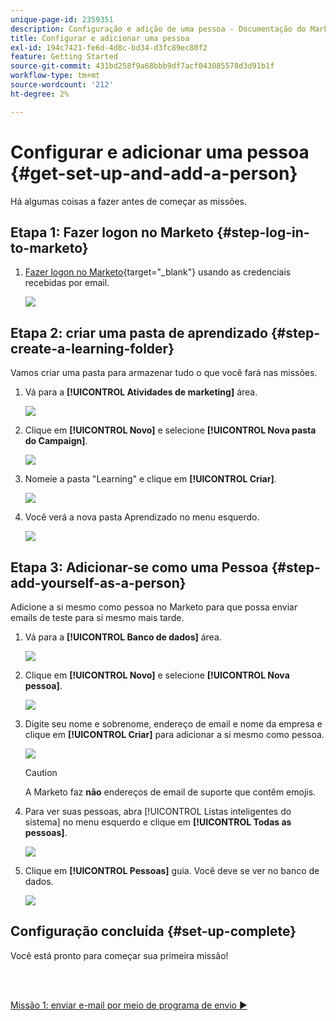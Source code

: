 ```yaml
---
unique-page-id: 2359351
description: Configuração e adição de uma pessoa - Documentação do Marketo - Documentação do produto
title: Configurar e adicionar uma pessoa
exl-id: 194c7421-fe6d-4d8c-bd34-d3fc89ec80f2
feature: Getting Started
source-git-commit: 431bd258f9a68bbb9df7acf043085578d3d91b1f
workflow-type: tm+mt
source-wordcount: '212'
ht-degree: 2%

---
```


# Configurar e adicionar uma pessoa {#get-set-up-and-add-a-person}

Há algumas coisas a fazer antes de começar as missões.

## Etapa 1: Fazer logon no Marketo {#step-log-in-to-marketo}

1. [Fazer logon no Marketo](https://app.marketo.com){target="_blank"} usando as credenciais recebidas por email.

   ![](assets/get-set-up-and-add-a-person-1.png)

## Etapa 2: criar uma pasta de aprendizado {#step-create-a-learning-folder}

Vamos criar uma pasta para armazenar tudo o que você fará nas missões.

1. Vá para a **[!UICONTROL Atividades de marketing]** área.

   ![](assets/get-set-up-and-add-a-person-2.png)

1. Clique em **[!UICONTROL Novo]** e selecione **[!UICONTROL Nova pasta do Campaign]**.

   ![](assets/get-set-up-and-add-a-person-3.png)

1. Nomeie a pasta &quot;Learning&quot; e clique em **[!UICONTROL Criar]**.

   ![](assets/get-set-up-and-add-a-person-4.png)

1. Você verá a nova pasta Aprendizado no menu esquerdo.

   ![](assets/get-set-up-and-add-a-person-5.png)

## Etapa 3: Adicionar-se como uma Pessoa {#step-add-yourself-as-a-person}

Adicione a si mesmo como pessoa no Marketo para que possa enviar emails de teste para si mesmo mais tarde.

1. Vá para a **[!UICONTROL Banco de dados]** área.

   ![](assets/get-set-up-and-add-a-person-6.png)

1. Clique em **[!UICONTROL Novo]** e selecione **[!UICONTROL Nova pessoa]**.

   ![](assets/get-set-up-and-add-a-person-7.png)

1. Digite seu nome e sobrenome, endereço de email e nome da empresa e clique em **[!UICONTROL Criar]** para adicionar a si mesmo como pessoa.

   ![](assets/get-set-up-and-add-a-person-8.png)

   >[!CAUTION]
   >
   >A Marketo faz **não** endereços de email de suporte que contêm emojis.

1. Para ver suas pessoas, abra [!UICONTROL Listas inteligentes do sistema] no menu esquerdo e clique em **[!UICONTROL Todas as pessoas]**.

   ![](assets/get-set-up-and-add-a-person-9.png)

1. Clique em **[!UICONTROL Pessoas]** guia. Você deve se ver no banco de dados.

   ![](assets/get-set-up-and-add-a-person-10.png)

## Configuração concluída {#set-up-complete}

Você está pronto para começar sua primeira missão!

<br> 

[Missão 1: enviar e-mail por meio de programa de envio ►](/help/marketo/getting-started/quick-wins/send-an-email.md)
